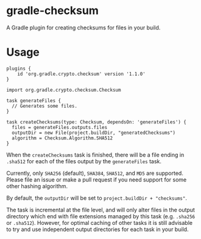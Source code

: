 # gradle-checksum
A Gradle plugin for creating checksums for files in your build.

# Usage

```$gradle
plugins {
    id 'org.gradle.crypto.checksum' version '1.1.0'
}

import org.gradle.crypto.checksum.Checksum

task generateFiles {
  // Generates some files.
}

task createChecksums(type: Checksum, dependsOn: 'generateFiles') {
  files = generateFiles.outputs.files
  outputDir = new File(project.buildDir, "generatedChecksums")
  algorithm = Checksum.Algorithm.SHA512
}
```

When the `createChecksums` task is finished, there will be a file ending in
`.sha512` for each of the files output by the `generateFiles` task.

Currently, only `SHA256` (default), `SHA384`, `SHA512`, and `MD5` are
supported. Please file an issue or make a pull request if you need support
for some other hashing algorithm.

By default, the `outputDir` will be set to `project.buildDir + "checksums"`.

The task is incremental at the file level, and will only alter files in the
output directory which end with file extensions managed by this task
(e.g. `.sha256` or `.sha512`). However, for optimal caching of other tasks
it is still advisable to try and use independent output directories for
each task in your build.